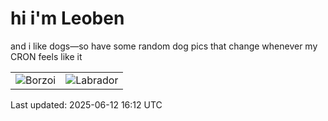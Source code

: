 # hi i'm Leoben

and i like dogs—so have some random dog pics that change whenever my CRON feels like it

|  |  |
|--------|----------|
| ![Borzoi](https://random-dog-vercel.vercel.app/api/random-borzoi?v=1749744727) | ![Labrador](https://random-dog-vercel.vercel.app/api/random-labrador?v=1749744727) |

Last updated: 2025-06-12 16:12 UTC
